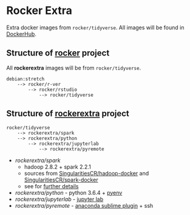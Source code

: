# Rocker Extra

Extra docker images from `rocker/tidyverse`. All images will be found in [DockerHub](https://hub.docker.com/u/rockerextra/).

## Structure of [rocker](https://github.com/rocker-org/rocker-versioned) project

All **rockerextra** images will be from `rocker/tidyverse`.

```
debian:stretch
    --> rocker/r-ver
        --> rocker/rstudio
            --> rocker/tidyverse
```

## Structure of [rockerextra](https://github.com/jaehyeon-kim/rocker-extra) project

```
rocker/tidyverse
    --> rockerextra/spark
    --> rockerextra/python
        --> rockerextra/jupyterlab
            --> rockerextra/pyremote
```

* _rockerextra/spark_
    - hadoop 2.8.2 + spark 2.2.1
    - sources from [SingularitiesCR/hadoop-docker](https://github.com/SingularitiesCR/hadoop-docker) and [SingularitiesCR/spark-docker](https://github.com/SingularitiesCR/spark-docker)
    - see for [further details](https://github.com/jaehyeon-kim/sparkr-demo)
* _rockerextra/python_ - python 3.6.4 + [pyenv](https://github.com/pyenv/pyenv)
* _rockerextra/jupyterlab_ - [jupyter lab](https://github.com/jupyterlab/jupyterlab)
* _rockerextra/pyremote_ - [anaconda sublime plugin](http://damnwidget.github.io/anaconda/) + ssh
